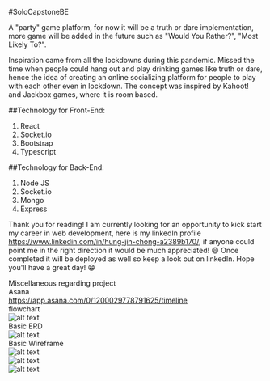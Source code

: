 #SoloCapstoneBE

A "party" game platform, for now it will be a truth or dare implementation, more game will be added in the future such as "Would You Rather?", "Most Likely To?".

Inspiration came from all the lockdowns during this pandemic. Missed the time when people could hang out and play drinking games like truth or dare, hence the idea of creating an online socializing platform for people to play with each other even in lockdown. The concept was inspired by Kahoot! and Jackbox games, where it is room based.

##Technology for Front-End:
1. React
2. Socket.io
3. Bootstrap
4. Typescript

##Technology for Back-End:
1. Node JS
2. Socket.io
3. Mongo
4. Express

Thank you for reading! I am currently looking for an opportunity to kick start my career in web development, here is my linkedIn profile https://www.linkedin.com/in/hung-jin-chong-a2389b170/, if anyone could point me in the right direction it would be much appreciated! :smile: Once completed it will be deployed as well so keep a look out on linkedIn. Hope you'll have a great day! :grin:

Miscellaneous regarding project  
Asana  
https://app.asana.com/0/1200029778791625/timeline  
flowchart  
![alt text](https://res.cloudinary.com/waliwalo/image/upload/v1615217755/solocap/flowchart_d3qwdx.png)  
Basic ERD  
![alt text](https://res.cloudinary.com/waliwalo/image/upload/v1615217755/solocap/erd_etqc00.png)  
Basic Wireframe  
![alt text](https://res.cloudinary.com/waliwalo/image/upload/v1615217755/solocap/Page_1_tls1al.png)  
![alt text](https://res.cloudinary.com/waliwalo/image/upload/v1615217755/solocap/Page_2_g7togm.png)  
![alt text](https://res.cloudinary.com/waliwalo/image/upload/v1615217755/solocap/Page_3_za5rs5.png)  
